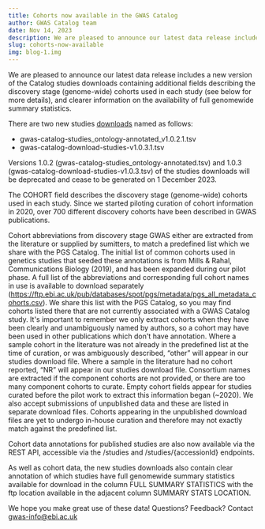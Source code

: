 ```yaml
---
title: Cohorts now available in the GWAS Catalog
author: GWAS Catalog team
date: Nov 14, 2023
description: We are pleased to announce our latest data release includes a new version of the Catalog studies downloads containing additional fields describing the discovery stage (genome-wide) cohorts used in each study (see below for more details), and clearer information on the availability of full genomewide summary statistics. 
slug: cohorts-now-available
img: blog-1.img
---
```

We are pleased to announce our latest data release includes a new version of the Catalog studies downloads containing additional fields describing the discovery stage (genome-wide) cohorts used in each study (see below for more details), and clearer information on the availability of full genomewide summary statistics. 

There are two new studies [downloads](https://www.ebi.ac.uk/gwas/docs/file-downloads) named as follows:
- gwas-catalog-studies_ontology-annotated_v1.0.2.1.tsv
- gwas-catalog-download-studies-v1.0.3.1.tsv

Versions 1.0.2 (gwas-catalog-studies_ontology-annotated.tsv) and 1.0.3 (gwas-catalog-download-studies-v1.0.3.tsv) of the studies downloads will be deprecated and cease to be generated on 1 December 2023. 

The COHORT field describes the discovery stage (genome-wide) cohorts used in each study. Since we started piloting curation of cohort information in 2020, over 700 different discovery cohorts have been described in GWAS publications. 

Cohort abbreviations from discovery stage GWAS either are extracted from the literature or supplied by sumitters, to match a predefined list which we share with the PGS Catalog.  The initial list of common cohorts used in genetics studies that seeded these annotations is from Mills & Rahal, Communications Biology (2019), and has been expanded during our pilot phase.  A full list of the abbreviations and corresponding full cohort names in use is available to download separately (https://ftp.ebi.ac.uk/pub/databases/spot/pgs/metadata/pgs_all_metadata_cohorts.csv). We share this list with the PGS Catalog, so you may find cohorts listed there that are not currently associated with a GWAS Catalog study.  It's important to remember we only extract cohorts when they have been clearly and unambiguously named by authors, so a cohort may have been used in other publications which don't have annotation. 
Where a sample cohort in the literature was not already in the predefined list at the time of curation, or was ambiguously described, “other” will appear in our studies download file. Where a sample in the literature had no cohort reported, “NR” will appear in our studies download file. Consortium names are extracted if the component cohorts are not provided, or there are too many component cohorts to curate.  Empty cohort fields appear for studies curated before the pilot work to extract this information began (~2020).
We also accept submissions of unpublished data and these are listed in separate download files. Cohorts appearing in the unpublished download files are yet to undergo in-house curation and therefore may not exactly match against the predefined list.

Cohort data annotations for published studies are also now available via the REST API, accessible via the /studies and /studies/{accessionId} endpoints. 

As well as cohort data, the new studies downloads also contain clear annotation of which studies have full genomewide summary statistics available for download in the column FULL SUMMARY STATISTICS with the ftp location available in the adjacent column SUMMARY STATS LOCATION. 

We hope you make great use of these data! Questions? Feedback? Contact gwas-info@ebi.ac.uk
